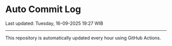 # Auto Commit Log

Last updated: Tuesday, 16-09-2025 19:27 WIB

---

This repository is automatically updated every hour using GitHub Actions.
